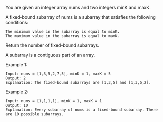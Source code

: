 You are given an integer array nums and two integers minK and maxK.

A fixed-bound subarray of nums is a subarray that satisfies the following conditions:

    The minimum value in the subarray is equal to minK.
    The maximum value in the subarray is equal to maxK.

Return the number of fixed-bound subarrays.

A subarray is a contiguous part of an array.

 

Example 1:

    Input: nums = [1,3,5,2,7,5], minK = 1, maxK = 5
    Output: 2
    Explanation: The fixed-bound subarrays are [1,3,5] and [1,3,5,2].

Example 2:

    Input: nums = [1,1,1,1], minK = 1, maxK = 1
    Output: 10
    Explanation: Every subarray of nums is a fixed-bound subarray. There are 10 possible subarrays.
